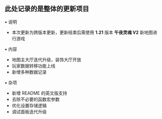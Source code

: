 ## 此处记录的是整体的更新项目
▪ 说明
- 本次更新为跨版本更新，更新结束后需使用 **1.21** 版本 **午夜灵魂 V2** 新地图进行游戏

▪ 内容
- 地图主大厅迭代升级，装饰大厅开放
- 玩家数据转移功能上线
- 新增多种数据记录

▪ 杂项
- 新增 README 的英文版支持
- 去除不必要的函数宏参数
- 优化设置存储逻辑
- 调试面板迭代升级